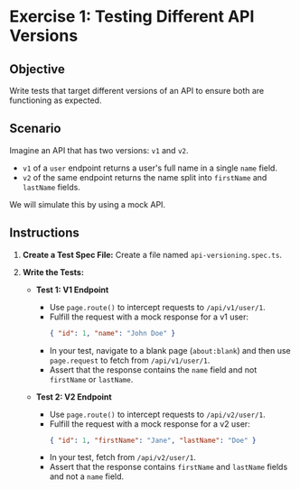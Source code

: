 # Exercise 1: Testing Different API Versions

## Objective

Write tests that target different versions of an API to ensure both are functioning as expected.

## Scenario

Imagine an API that has two versions: `v1` and `v2`.
-   `v1` of a `user` endpoint returns a user's full name in a single `name` field.
-   `v2` of the same endpoint returns the name split into `firstName` and `lastName` fields.

We will simulate this by using a mock API.

## Instructions

1.  **Create a Test Spec File:** Create a file named `api-versioning.spec.ts`.

2.  **Write the Tests:**
    -   **Test 1: V1 Endpoint**
        -   Use `page.route()` to intercept requests to `/api/v1/user/1`.
        -   Fulfill the request with a mock response for a v1 user:
            ```json
            { "id": 1, "name": "John Doe" }
            ```
        -   In your test, navigate to a blank page (`about:blank`) and then use `page.request` to fetch from `/api/v1/user/1`.
        -   Assert that the response contains the `name` field and not `firstName` or `lastName`.

    -   **Test 2: V2 Endpoint**
        -   Use `page.route()` to intercept requests to `/api/v2/user/1`.
        -   Fulfill the request with a mock response for a v2 user:
            ```json
            { "id": 1, "firstName": "Jane", "lastName": "Doe" }
            ```
        -   In your test, fetch from `/api/v2/user/1`.
        -   Assert that the response contains `firstName` and `lastName` fields and not a `name` field.